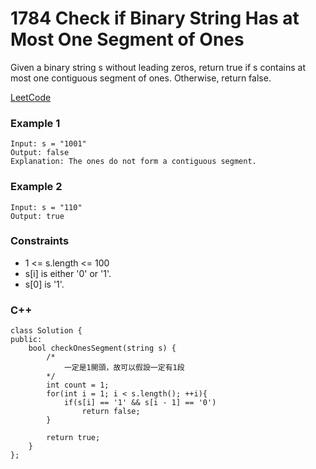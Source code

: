 # 1784 Check if Binary String Has at Most One Segment of Ones

Given a binary string s ​​​​​without leading zeros, return true​​​ if s contains at most one contiguous segment of ones. Otherwise, return false.
 
[LeetCode](https://leetcode.cn/problems/sum-of-unique-elements/)

### Example 1

```
Input: s = "1001"
Output: false
Explanation: The ones do not form a contiguous segment.
```

### Example 2

```
Input: s = "110"
Output: true
```


### Constraints

* 1 <= s.length <= 100
* s[i]​​​​ is either '0' or '1'.
* s[0] is '1'.

### C++ 

```
class Solution {
public:
    bool checkOnesSegment(string s) {
        /*
            一定是1開頭，故可以假設一定有1段
        */
        int count = 1;
        for(int i = 1; i < s.length(); ++i){
            if(s[i] == '1' && s[i - 1] == '0')
                return false;
        }

        return true;
    }
};
```